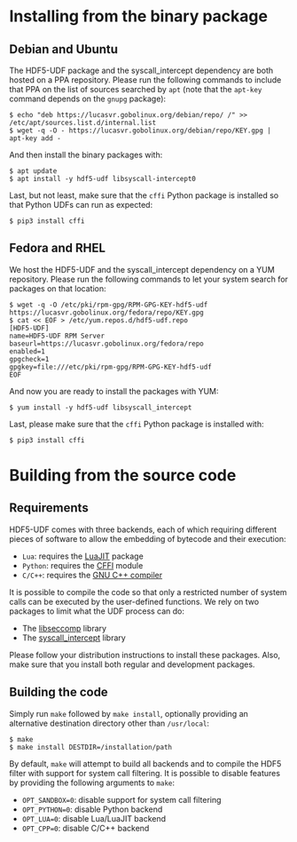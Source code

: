 # Installing from the binary package

## Debian and Ubuntu

The HDF5-UDF package and the syscall_intercept dependency are both hosted
on a PPA repository. Please run the following commands to include that PPA
on the list of sources searched by `apt` (note that the `apt-key` command
depends on the `gnupg` package):

```
$ echo "deb https://lucasvr.gobolinux.org/debian/repo/ /" >> /etc/apt/sources.list.d/internal.list
$ wget -q -O - https://lucasvr.gobolinux.org/debian/repo/KEY.gpg | apt-key add -
```

And then install the binary packages with:

```
$ apt update
$ apt install -y hdf5-udf libsyscall-intercept0
```

Last, but not least, make sure that the `cffi` Python package is installed so
that Python UDFs can run as expected:

```
$ pip3 install cffi
```

## Fedora and RHEL

We host the HDF5-UDF and the syscall_intercept dependency on a YUM
repository. Please run the following commands to let your system
search for packages on that location:

```
$ wget -q -O /etc/pki/rpm-gpg/RPM-GPG-KEY-hdf5-udf https://lucasvr.gobolinux.org/fedora/repo/KEY.gpg
$ cat << EOF > /etc/yum.repos.d/hdf5-udf.repo
[HDF5-UDF]
name=HDF5-UDF RPM Server
baseurl=https://lucasvr.gobolinux.org/fedora/repo
enabled=1
gpgcheck=1
gpgkey=file:///etc/pki/rpm-gpg/RPM-GPG-KEY-hdf5-udf
EOF
```

And now you are ready to install the packages with YUM:

```
$ yum install -y hdf5-udf libsyscall_intercept
```

Last, please make sure that the `cffi` Python package is installed with:

```
$ pip3 install cffi
```

# Building from the source code

## Requirements

HDF5-UDF comes with three backends, each of which requiring different
pieces of software to allow the embedding of bytecode and their execution:

- `Lua`: requires the [LuaJIT](https://luajit.org/install.html) package
- `Python`: requires the [CFFI](https://pypi.org/project/cffi) module
- `C/C++`: requires the [GNU C++ compiler](https://gnu.org/software/gcc)

It is possible to compile the code so that only a restricted number of system
calls can be executed by the user-defined functions. We rely on two packages
to limit what the UDF process can do:

- The [libseccomp](https://github.com/seccomp/libseccomp) library
- The [syscall_intercept](https://github.com/pmem/syscall_intercept) library

Please follow your distribution instructions to install these packages.
Also, make sure that you install both regular and development packages.


## Building the code

Simply run `make` followed by `make install`, optionally providing an alternative
destination directory other than `/usr/local`:

```
$ make
$ make install DESTDIR=/installation/path
```

By default, `make` will attempt to build all backends and to compile the HDF5
filter with support for system call filtering. It is possible to disable
features by providing the following arguments to `make`:

- `OPT_SANDBOX=0`: disable support for system call filtering
- `OPT_PYTHON=0`: disable Python backend
- `OPT_LUA=0`: disable Lua/LuaJIT backend
- `OPT_CPP=0`: disable C/C++ backend
